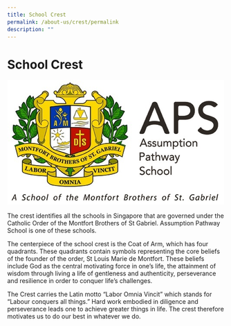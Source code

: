 ```yaml
---
title: School Crest
permalink: /about-us/crest/permalink
description: ""
---
```

School Crest
============

![](/images/APS-LOGO_new.jpg)

The crest identifies all the schools in Singapore that are governed under the Catholic Order of the Montfort Brothers of St Gabriel. Assumption Pathway School is one of these schools.

The centerpiece of the school crest is the Coat of Arm, which has four quadrants. These quadrants contain symbols representing the core beliefs of the founder of the order, St Louis Marie de Montfort. These beliefs include God as the central motivating force in one’s life, the attainment of wisdom through living a life of gentleness and authenticity, perseverance and resilience in order to conquer life’s challenges.

The Crest carries the Latin motto “Labor Omnia Vincit” which stands for “Labour conquers all things.” Hard work embodied in diligence and perseverance leads one to achieve greater things in life. The crest therefore motivates us to do our best in whatever we do.